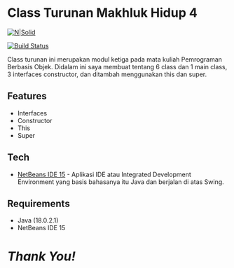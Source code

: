 # Class Turunan Makhluk Hidup 4

[![N|Solid](https://cldup.com/dTxpPi9lDf.thumb.png)](https://nodesource.com/products/nsolid)

[![Build Status](https://travis-ci.org/joemccann/dillinger.svg?branch=master)](https://travis-ci.org/joemccann/dillinger)

Class turunan ini merupakan modul ketiga pada mata kuliah Pemrograman Berbasis Objek. Didalam ini saya membuat tentang 6 class dan 1 main class, 3 interfaces constructor, dan ditambah menggunakan this dan super.


## Features

- Interfaces
- Constructor
- This
- Super

## Tech

- [NetBeans IDE 15](https://netbeans.apache.org/front/main/download/nb15/) - Aplikasi IDE atau Integrated Development Environment yang basis bahasanya itu Java dan berjalan di atas Swing.


## Requirements
- Java (18.0.2.1)
- NetBeans IDE 15

# _Thank You!_ 